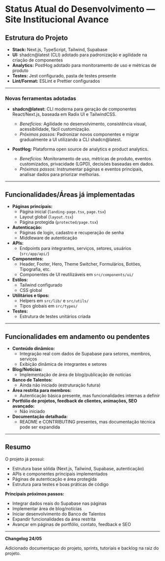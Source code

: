 # Status Atual do Desenvolvimento — Site Institucional Avance

## Estrutura do Projeto

- **Stack:** Next.js, TypeScript, Tailwind, Supabase
- **UI:** shadcn@latest (CLI) adotado para padronização e agilidade na criação de componentes
- **Analytics:** PostHog adotado para monitoramento de uso e métricas de produto
- **Testes:** Jest configurado, pasta de testes presente
- **Lint/Format:** ESLint e Prettier configurados

---

### Novas ferramentas adotadas

- **shadcn@latest:** CLI moderna para geração de componentes React/Next.js, baseada em Radix UI e TailwindCSS.  
  - *Benefícios:* Agilidade no desenvolvimento, consistência visual, acessibilidade, fácil customização.
  - *Próximos passos:* Padronizar novos componentes e migrar gradualmente a UI utilizando a CLI shadcn@latest.

- **PostHog:** Plataforma open source de analytics e product analytics.
  - *Benefícios:* Monitoramento de uso, métricas de produto, eventos customizados, privacidade (LGPD), decisões baseadas em dados.
  - *Próximos passos:* Instrumentar páginas e eventos principais, analisar dados para priorizar melhorias.

---

## Funcionalidades/Áreas já implementadas

- **Páginas principais:**
  - Página inicial (`landing-page.tsx`, `page.tsx`)
  - Layout global (`layout.tsx`)
  - Página protegida (`protected/page.tsx`)
- **Autenticação:**
  - Páginas de login, cadastro e recuperação de senha
  - Middleware de autenticação
- **APIs:**
  - Endpoints para integrantes, serviços, setores, usuários (`src/app/api/`)
- **Componentes:**
  - Header, Footer, Hero, Theme Switcher, Formulários, Botões, Tipografia, etc.
  - Componentes de UI reutilizáveis em `src/components/ui/`
- **Estilos:**
  - Tailwind configurado
  - CSS global
- **Utilitários e tipos:**
  - Helpers em `src/lib/` e `src/utils/`
  - Tipos globais em `src/types/`
- **Testes:**
  - Estrutura de testes unitários criada

---

## Funcionalidades em andamento ou pendentes

- **Conteúdo dinâmico:**
  - Integração real com dados de Supabase para setores, membros, serviços
  - Exibição dinâmica de integrantes e setores
- **Blog/Notícias:**
  - Implementação de área de blog/publicação de notícias
- **Banco de Talentos:**
  - Ainda não iniciado (estruturação futura)
- **Área restrita para membros:**
  - Autenticação básica presente, mas funcionalidades internas a definir
- **Portfólio de projetos, feedback de clientes, animações, SEO avançado:**
  - Não iniciado
- **Documentação detalhada:**
  - README e CONTRIBUTING presentes, mas documentação técnica pode ser expandida

---

## Resumo

O projeto já possui:
- Estrutura base sólida (Next.js, Tailwind, Supabase, autenticação)
- APIs e componentes principais implementados
- Páginas de autenticação e área protegida
- Estrutura para testes e boas práticas de código

**Principais próximos passos:**
- Integrar dados reais do Supabase nas páginas
- Implementar área de blog/notícias
- Iniciar desenvolvimento do Banco de Talentos
- Expandir funcionalidades da área restrita
- Avançar em páginas de portfólio, contato, feedback e SEO

---

**Changelog 24/05**

Adicionado documentaçao do projeto, sprints, tutoriais e backlog na raiz do projeto.
